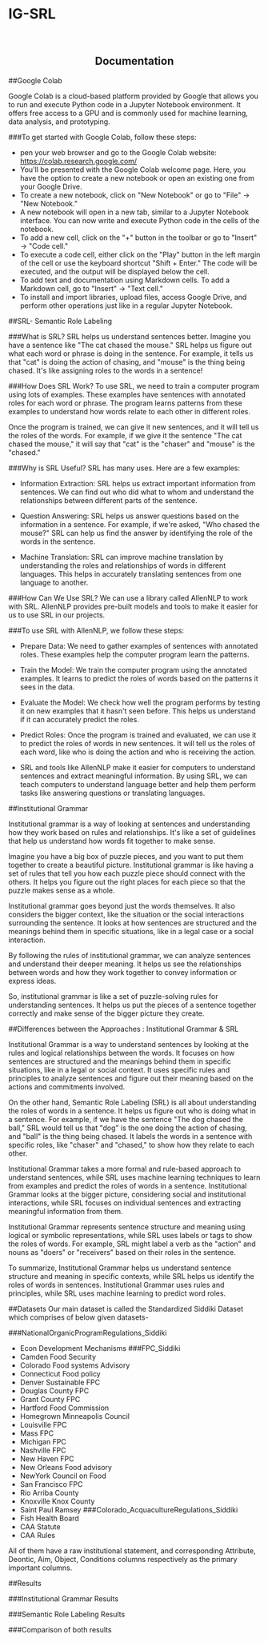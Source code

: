  # IG-SRL
<br />
<p align="center">
  <h2 align="center">Documentation</h2>


##Google Colab 

Google Colab is a cloud-based platform provided by Google that allows you to run and execute Python code in a Jupyter Notebook environment. It offers free access to a GPU and is commonly used for machine learning, data analysis, and prototyping.

###To get started with Google Colab, follow these steps:

- pen your web browser and go to the Google Colab website: https://colab.research.google.com/
- You'll be presented with the Google Colab welcome page. Here, you have the option to create a new notebook or open an existing one from your Google Drive.
- To create a new notebook, click on "New Notebook" or go to "File" -> "New Notebook."
- A new notebook will open in a new tab, similar to a Jupyter Notebook interface. You can now write and execute Python code in the cells of the notebook.
- To add a new cell, click on the "+" button in the toolbar or go to "Insert" -> "Code cell."
- To execute a code cell, either click on the "Play" button in the left margin of the cell or use the keyboard shortcut "Shift + Enter." The code will be executed, and the output will be displayed below the cell.
- To add text and documentation using Markdown cells. To add a Markdown cell, go to "Insert" -> "Text cell."
- To install and import libraries, upload files, access Google Drive, and perform other operations just like in a regular Jupyter Notebook.

##SRL- Semantic Role Labeling

###What is SRL?
SRL helps us understand sentences better. Imagine you have a sentence like "The cat chased the mouse." SRL helps us figure out what each word or phrase is doing in the sentence. For example, it tells us that "cat" is doing the action of chasing, and "mouse" is the thing being chased. It's like assigning roles to the words in a sentence!

###How Does SRL Work?
To use SRL, we need to train a computer program using lots of examples. These examples have sentences with annotated roles for each word or phrase. The program learns patterns from these examples to understand how words relate to each other in different roles.

Once the program is trained, we can give it new sentences, and it will tell us the roles of the words. For example, if we give it the sentence "The cat chased the mouse," it will say that "cat" is the "chaser" and "mouse" is the "chased."

###Why is SRL Useful?
SRL has many uses. Here are a few examples:

- Information Extraction: SRL helps us extract important information from sentences. We can find out who did what to whom and understand the relationships between different parts of the sentence.

- Question Answering: SRL helps us answer questions based on the information in a sentence. For example, if we're asked, "Who chased the mouse?" SRL can help us find the answer by identifying the role of the words in the sentence.

- Machine Translation: SRL can improve machine translation by understanding the roles and relationships of words in different languages. This helps in accurately translating sentences from one language to another.

###How Can We Use SRL?
We can use a library called AllenNLP to work with SRL. AllenNLP provides pre-built models and tools to make it easier for us to use SRL in our projects.

###To use SRL with AllenNLP, we follow these steps:

- Prepare Data: We need to gather examples of sentences with annotated roles. These examples help the computer program learn the patterns.

- Train the Model: We train the computer program using the annotated examples. It learns to predict the roles of words based on the patterns it sees in the data.

- Evaluate the Model: We check how well the program performs by testing it on new examples that it hasn't seen before. This helps us understand if it can accurately predict the roles.

- Predict Roles: Once the program is trained and evaluated, we can use it to predict the roles of words in new sentences. It will tell us the roles of each word, like who is doing the action and who is receiving the action.

- SRL and tools like AllenNLP make it easier for computers to understand sentences and extract meaningful information. By using SRL, we can teach computers to understand language better and help them perform tasks like answering questions or translating languages.

##Institutional Grammar

Institutional grammar is a way of looking at sentences and understanding how they work based on rules and relationships. It's like a set of guidelines that help us understand how words fit together to make sense.

Imagine you have a big box of puzzle pieces, and you want to put them together to create a beautiful picture. Institutional grammar is like having a set of rules that tell you how each puzzle piece should connect with the others. It helps you figure out the right places for each piece so that the puzzle makes sense as a whole.

Institutional grammar goes beyond just the words themselves. It also considers the bigger context, like the situation or the social interactions surrounding the sentence. It looks at how sentences are structured and the meanings behind them in specific situations, like in a legal case or a social interaction.

By following the rules of institutional grammar, we can analyze sentences and understand their deeper meaning. It helps us see the relationships between words and how they work together to convey information or express ideas.

So, institutional grammar is like a set of puzzle-solving rules for understanding sentences. It helps us put the pieces of a sentence together correctly and make sense of the bigger picture they create.




##Differences between the Approaches : Institutional Grammar & SRL

Institutional Grammar is a way to understand sentences by looking at the rules and logical relationships between the words. It focuses on how sentences are structured and the meanings behind them in specific situations, like in a legal or social context. It uses specific rules and principles to analyze sentences and figure out their meaning based on the actions and commitments involved.

On the other hand, Semantic Role Labeling (SRL) is all about understanding the roles of words in a sentence. It helps us figure out who is doing what in a sentence. For example, if we have the sentence "The dog chased the ball," SRL would tell us that "dog" is the one doing the action of chasing, and "ball" is the thing being chased. It labels the words in a sentence with specific roles, like "chaser" and "chased," to show how they relate to each other.

Institutional Grammar takes a more formal and rule-based approach to understand sentences, while SRL uses machine learning techniques to learn from examples and predict the roles of words in a sentence. Institutional Grammar looks at the bigger picture, considering social and institutional interactions, while SRL focuses on individual sentences and extracting meaningful information from them.

Institutional Grammar represents sentence structure and meaning using logical or symbolic representations, while SRL uses labels or tags to show the roles of words. For example, SRL might label a verb as the "action" and nouns as "doers" or "receivers" based on their roles in the sentence.

To summarize, Institutional Grammar helps us understand sentence structure and meaning in specific contexts, while SRL helps us identify the roles of words in sentences. Institutional Grammar uses rules and principles, while SRL uses machine learning to predict word roles.












##Datasets
Our main dataset is called the Standardized Siddiki Dataset which comprises of below given datasets-

###NationalOrganicProgramRegulations_Siddiki
- Econ Development Mechanisms
###FPC_Siddiki
- Camden Food Security
- Colorado Food systems Advisory
- Connecticut Food policy
- Denver Sustainable FPC
- Douglas County FPC
- Grant County FPC
- Hartford Food Commission
- Homegrown Minneapolis Council
- Louisville FPC
- Mass FPC
- Michigan FPC
- Nashville FPC
- New Haven FPC
- New Orleans Food advisory
- NewYork Council on Food
- San Francisco FPC
- Rio Arriba County
- Knoxville Knox County
- Saint Paul Ramsey 
###Colorado_AcquacultureRegulations_Siddiki
- Fish Health Board
- CAA Statute
- CAA Rules

All of them have a raw institutional statement, and corresponding Attribute, Deontic, Aim, Object, Conditions columns respectively as the primary important columns.










##Results

###Institutional Grammar Results

###Semantic Role Labeling Results 

###Comparison of both results

